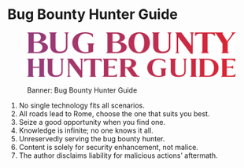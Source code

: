 # Bug Bounty Hunter Guide

<figure><img src=".gitbook/assets/bug-bounty-hunter-guide-content.png" alt="Banner: Bug Bounty Hunter Guide"><figcaption><p>Banner: Bug Bounty Hunter Guide</p></figcaption></figure>

1. No single technology fits all scenarios.
2. All roads lead to Rome, choose the one that suits you best.
3. Seize a good opportunity when you find one.
4. Knowledge is infinite; no one knows it all.
5. Unreservedly serving the bug bounty hunter.
6. Content is solely for security enhancement, not malice.
7. The author disclaims liability for malicious actions’ aftermath.

